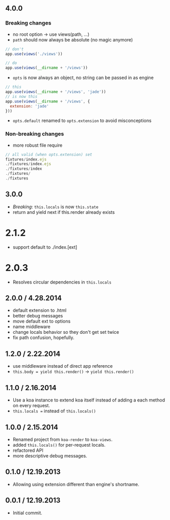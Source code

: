 
## 4.0.0

### Breaking changes

* no root option -> use views(path, ...)
* `path` should now always be absolute (no magic anymore)

```js
// don't
app.use(views('./views'))

// do
app.use(views(__dirname + '/views'))
```

* `opts` is now always an object, no string can be passed in as engine

```js
// this
app.use(views(__dirname + '/views', 'jade'))
// is now this
app.use(views(__dirname + '/views', {
  extension: 'jade'
}))
```
* `opts.default` renamed to `opts.extension` to avoid misconceptions

### Non-breaking changes

* more robust file require


```js
// all valid (when opts.extension) set
fixtures/index.ejs
./fixtures/index.ejs
./fixtures/index
./fixtures/
./fixtures
```

## 3.0.0

* _Breaking_: `this.locals` is now `this.state`
* return and yield next if this.render already exists

# 2.1.2

* support default to ./index.[ext]

# 2.0.3

* Resolves circular dependencies in `this.locals`

## 2.0.0 / 4.28.2014

* default extension to .html
* better debug messages
* move default ext to options
* name middleware
* change locals behavior so they don't get set twice
* fix path confusion, hopefully.

## 1.2.0 / 2.22.2014

 * use middleware instead of direct app reference
 * `this.body = yield this.render()` -> `yield this.render()`

## 1.1.0 / 2.16.2014

 * Use a koa instance to extend koa itself instead of adding a each method on every request.
 * `this.locals =` instead of `this.locals()`

## 1.0.0 / 2.15.2014

 * Renamed project from `koa-render` to `koa-views`.
 * added `this.locals()` for per-request locals.
 * refactored API
 * more descriptive debug messages.

## 0.1.0 / 12.19.2013

 * Allowing using extension different than engine's shortname.

## 0.0.1 / 12.19.2013

 * Initial commit.
